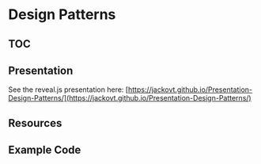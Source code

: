 # Design Patterns

## TOC

## Presentation

See the reveal.js presentation here: [https://jackovt.github.io/Presentation-Design-Patterns/](https://jackovt.github.io/Presentation-Design-Patterns/)

## Resources

## Example Code